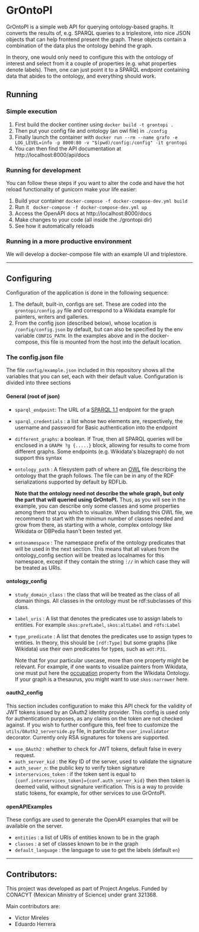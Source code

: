 # GrOntoPI

GrOntoPI is a simple web API for querying ontology-based graphs. It converts
 the results of, e.g. SPARQL queries to a triplestore, into nice JSON objects
 that can help frontend present the graph. These objects contain a
 combination of the data plus the ontology behind the graph.

 In theory, one would only need to configure this with the ontology of
 interest and select from it a couple of properties (e.g. what properties
 denote labels). Then, one can just point it to a SPARQL endpoint containing
 data that abides to the ontology, and everything should work.

## Running

### Simple execution

1. First build the docker continer using `docker build -t grontopi .`
2. Then put your config file and ontology (an owl file) in `./config`
3. Finally launch the container with 
   `docker run --rm --name grafo -e  LOG_LEVEL=info -p 8000:80 -v "$(pwd)/config:/config" -it grontopi`
4. You can then find the API documentation at http://localhost:8000/api/docs


### Running for development
You can follow these steps if you want to alter the code and have the hot
reload functionality of gunicorn make your life easier:
 1. Build your container `docker-compose -f docker-compose-dev.yml build`
 2. Run it ` docker-compose -f docker-compose-dev.yml up`
 3. Access the OpenAPI docs at http://localhost:8000/docs
 4. Make changes to your code (all inside the ./grontopi dir)
 5. See how it automatically reloads

### Running in a more productive environment
We will develop a docker-compose file with an example UI and triplestore.

---

## Configuring

Configuration of the application is done in the following sequence:
1. The default, built-in, configs are set. These are coded into the 
   `grontopi/config.py` file and correspond to a Wikidata example for 
   painters, writers and galleries.
2. From the config json (described below), whose location is 
   `/config/config.json` by default, but can also be specified by the env 
   variable `CONFIG_PATH`. In the examples above and in the docker-compose, 
   this file is mounted from the host into the default location.
   
### The config.json file
The file `config/example.json` included in this repository shows all the 
variables that you can set, each with their default value. 
Configuration is divided into three sections

#### General (root of json)
* `sparql_endpoint`: The URL of a [SPARQL 1.1](https://www.w3.org/TR/sparql11-query/) endpoint for the graph
* `sparql_credentials` : a list whose two elements are, respectively, the 
  username and password for Basic authentication into the endpoint
* `different_graphs`: a boolean. If True, then all SPARQL queries will be 
  enclosed in a `GRAPH ?g {.....}` block, allowing for results to come from 
  different graphs. Some endpoints (e.g. Wikidata's blazegraph) do not 
  support this syntax
*  `ontology_path` : A filesystem path of where an [OWL](https://www.w3.org/TR/2012/REC-owl2-primer-20121211/) file describing
the ontology that the graph follows. The file can be in any of the RDF 
   serializations supported by default by RDFLib. 
   
    **Note that the ontology need not describe the whole graph, but only 
   the part that will queried using GrOntoPI.** Thus, as you will see in 
   the example, you can describe only some classes and some properties 
   among them that you which to visualize. When building this OWL file, we 
   recommend to start with the minimun number of classes needed and grow 
   from there, as starting with a whole, complex ontology like Wikidata or 
   DBPedia hasn't been tested yet.
   
* `ontonamespace` : The namespace prefix of the ontology predicates that 
  will be used in the next section. This means that all values from the 
  ontology_config section will be treated as localnames for this namespace, 
  except if they contain the string `://` in which case they will be 
  treated as URIs. 
  
#### ontology_config
* `study_domain_class` : the class that will be treated as the class of all 
  domain things. All classes in the ontology must be rdf:subclasses of this 
  class.
  
* `label_uris` : A list that denotes the predicates use to assign 
  labels to entities. For example `skos:prefLabel`, `skos:altLabel` and 
  `rdfs:Label`
  
* `type_predicate` : A list that denotes the predicates use to assign 
  types to entities. In theory, this should be `[rdf:Type]` but some 
  graphs (like Wikidata) use their own predicates for types, such as `wdt:P31`.
  
  Note that for your particular usecase, more than one property might be 
  relevant. For example, if one wants to visualize painters from Wikidata, 
  one must put here the [occupation](https://www.wikidata.org/wiki/Property:P106) 
  property from the WIkidata Ontology. If your graph is a thesaurus, you 
  might want to use `skos:narrower` here.
  
#### oauth2_config
This section includes configuration to make this API check for the validity 
of JWT tokens issued by an OAuth2 identity provider. This config is used 
only for authentication purposes, as any claims on the token are not 
checked against. If you wish to further configure this, feel free to 
customize the `utils/OAuth2_serverside.py` file, in particular the 
`user_invalidator` decorator. Currently only RSA signatures for tokens are 
supported. 

* `use_OAuth2` : whether to check for JWT tokens, default false in every 
  request.
* `auth_server_kid` : the Key ID of the server, used to validate the signature
* `auth_sever_n`: the public key to verify token signature
* `interservices_token` : if the token sent is equal to 
  `{conf.interservices_token}={conf.auth_server_kid}` then then token is 
  deemed valid, without signature verification. This is a way to provide 
  static tokens, for example, for other services to use GrOntoPI.

#### openAPIExamples
These configs are used to generate the OpenAPI examples that will be 
available on the server.
* `entities` : a list of URIs of entities known to be in the graph
* `classes` : a set of classes known to be in the graph
* `default_language` : the language to use to get the labels (default `en`) 


---

## Contributors:
This project was developed as part of Project Angelus. Funded by CONACYT
(Mexican Ministry of Science) under grant 321368.

Main contributors are:
* Victor Mireles
* Eduardo Herrera
